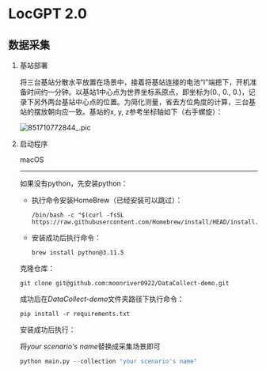 # LocGPT 2.0

## 数据采集

1. 基站部署

   将三台基站分散水平放置在场景中，接着将基站连接的电池“I”端摁下，开机准备时间约一分钟。以基站1中心点为世界坐标系原点，即坐标为(0., 0., 0.)，记录下另外两台基站中心点的位置。为简化测量，省去方位角度的计算，三台基站的摆放朝向应一致。基站的x, y, z参考坐标轴如下（右手螺旋）：

   ![851710772844_.pic](https://img.xwyue.com/i/2024/03/18/65f852d70f15b.jpg)

2. 启动程序

   macOS

   ------

   如果没有python，先安装python：

   - 执行命令安装HomeBrew（已经安装可以跳过）：

     ```shell
     /bin/bash -c "$(curl -fsSL https://raw.githubusercontent.com/Homebrew/install/HEAD/install.sh)"
     ```

   - 安装成功后执行命令：

     ```shell
     brew install python@3.11.5
     ```

   克隆仓库：

   ```shell
   git clone git@github.com:moonriver0922/DataCollect-demo.git
   ```

   成功后在*DataCollect-demo*文件夹路径下执行命令：

   ```shell
   pip install -r requirements.txt
   ```

   安装成功后执行：

   将*your scenario's name*替换成采集场景即可

   ```python
   python main.py --collection "your scenario's name"
   ```
